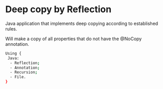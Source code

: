 # Deep copy by Reflection
Java application that implements deep copying according to established rules.

Will make a copy of all properties that do not have the @NoCopy annotation.

```bash
Using {
 Java:
  - Reflection;
  - Annotation;
  - Recursion;
  - File.
}
```
